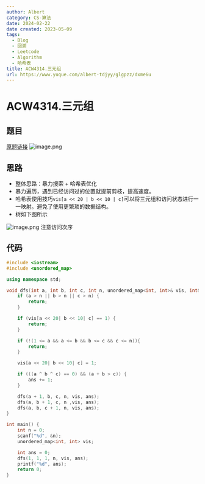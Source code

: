 ```yaml
---
author: Albert
category: CS-算法
date: 2024-02-22
date created: 2023-05-09
tags:
  - Blog
  - 回溯
  - Leetcode
  - Algorithm
  - 哈希表
title: ACW4314.三元组
url: https://www.yuque.com/albert-tdjyy/glgpzz/dxme6u
---
```


# ACW4314.三元组

## 题目

[原题链接](https://www.acwing.com/problem/content/4317/)
![image.png](http://img-blog-01.oss-cn-shanghai.aliyuncs.com/img/2022-11-27-192838.png)

## 思路

- 整体思路：暴力搜索 + 哈希表优化
- 暴力遍历，遇到已经访问过的位置就提前剪枝，提高速度。
- 哈希表使用技巧`vis[a << 20 | b << 10 | c]`可以将三元组和访问状态进行一一映射。避免了使用更繁琐的数据结构。
- 树如下图所示

![image.png](http://img-blog-01.oss-cn-shanghai.aliyuncs.com/img/2022-11-27-192839.png)
注意访问次序

## 代码

```cpp
#include <iostream>
#include <unordered_map>

using namespace std;

void dfs(int a, int b, int c, int n, unordered_map<int, int>& vis, int& ans) {
    if (a > n || b > n || c > n) {
        return;
    }

    if (vis[a << 20| b << 10| c] == 1) {
        return;
    }

    if (!(1 <= a && a <= b && b <= c && c <= n)){
        return;
    }

    vis[a << 20| b << 10| c] = 1;

    if (((a ^ b ^ c) == 0) && (a + b > c)) {
        ans += 1;
    }

    dfs(a + 1, b, c, n, vis, ans);
    dfs(a, b + 1, c, n ,vis, ans);
    dfs(a, b, c + 1, n, vis, ans);
}

int main() {
    int n = 0;
    scanf("%d", &n);
    unordered_map<int, int> vis;

    int ans = 0;
    dfs(1, 1, 1, n, vis, ans);
    printf("%d", ans);
    return 0;
}
```

